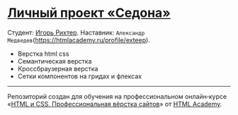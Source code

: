 # [Личный проект «Седона»](https://igorrichter.github.io/2408769-sedona-38/)

Студент: [Игорь Рихтер](https://up.htmlacademy.ru/htmlcss/38/user/2408769).
Наставник: `Александр Медведев`(https://htmlacademy.ru/profile/exteep).


- Верстка html css
- Семантическая верстка
- Кроссбраузерная верстка
- Сетки компонентов на гридах и флексах
---
Репозиторий создан для обучения на профессиональном онлайн‑курсе «[HTML и CSS. Профессиональная вёрстка сайтов](https://htmlacademy.ru/intensive/htmlcss)» от [HTML Academy](https://htmlacademy.ru).
